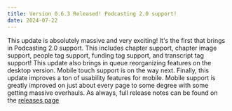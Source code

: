 ```yaml
---
title: Version 0.6.3 Released! Podcasting 2.0 support!
date: 2024-07-22
---
```


This update is absolutely massive and very exciting! It's the first that brings in Podcasting 2.0 support. This includes chapter support, chapter image support, people tag support, funding tag support, and transcript tag support! This update also brings in queue reorganizing features on the desktop version. Mobile touch support is on the way next. Finally, this update improves a ton of usability features for mobile. Mobile support is greatly improved on just about every page to some degree with some getting massive overhauls. As always, full release notes can be found on the [releases page](https://github.com/madeofpendletonwool/PinePods/releases/tag/0.6.3)